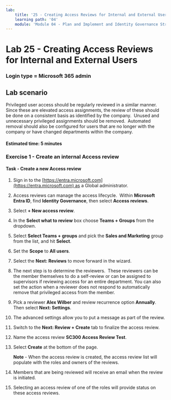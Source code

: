 ```yaml
---
lab:
    title: '25 - Creating Access Reviews for Internal and External Users'
    learning path: '04'
    module: 'Module 04 - Plan and Implement and Identity Governance Strategy'
---
```


# Lab 25 - Creating Access Reviews for Internal and External Users

### Login type = Microsoft 365 admin

## Lab scenario

Privileged user access should be regularly reviewed in a similar manner.  Since these are elevated access assignments, the review of these should be done on a consistent basis as identified by the company.  Unused and unnecessary privileged assignments should be removed.  Automated removal should also be configured for users that are no longer with the company or have changed departments within the company.

#### Estimated time: 5 minutes

### Exercise 1 - Create an internal Access review

#### Task - Create a new Access review

1. Sign in to the [https://entra.microsoft.com](https://entra.microsoft.com) as a Global administrator.

2. Access reviews can manage the access lifecycle.  Within **Microsoft Entra ID**, find **Identity Governance**, then select **Access reviews**.

3. Select **+ New access review**.

4. In the **Select what to review** box choose **Teams + Groups** from the dropdown.

5. Select **Select Teams + groups** and pick the **Sales and Marketing** group from the list, and hit **Select**.

6. Set the **Scope** to **All users**.

7. Select the **Next: Reviews** to move forward in the wizard.

8. The next step is to determine the reviewers.  These reviewers can be the member themselves to do a self-review or can be assigned to supervisors if reviewing access for an entire department. You can also set the action when a reviewer does not respond to automatically remove that privileged access from the member.

9. Pick a reviewer **Alex Wilber** and review recurrence option **Annually**.  Then select **Next: Settings**.

10. The advanced settings allow you to put a message as part of the review.

11. Switch to the **Next: Review + Create** tab to finalize the access review.

12. Name the access review **SC300 Access Review Test**.

13. Select **Create** at the bottom of the page.

    **Note** - When the access review is created, the access review list will populate with the roles and owners of the reviews.

14. Members that are being reviewed will receive an email when the review is initiated.

15. Selecting an access review of one of the roles will provide status on these access reviews.
